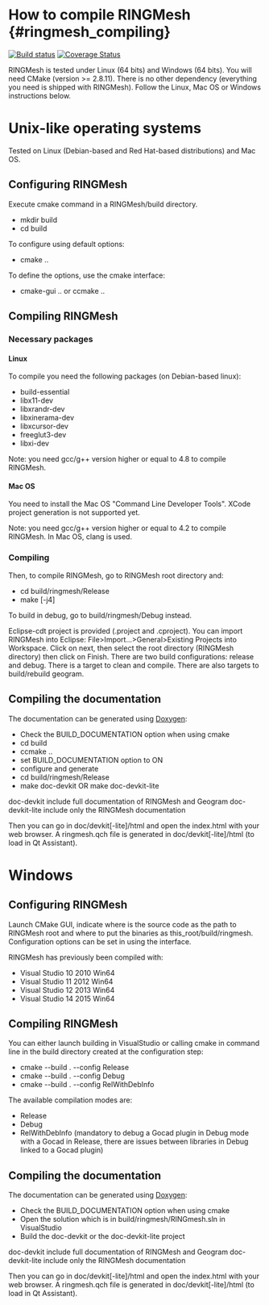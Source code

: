 How to compile RINGMesh             {#ringmesh_compiling}
=======================

[![Build status](https://ci.appveyor.com/api/projects/status/d2hkhxnlb4ke6gy0/branch/default?svg=true)](https://ci.appveyor.com/project/ArnaudBotella/ringmesh/branch/default)
[![Coverage Status](https://coveralls.io/repos/bitbucket/ring_team/ringmeshcoverage/badge.svg?branch=default)](https://coveralls.io/bitbucket/ring_team/ringmeshcoverage?branch=default)

RINGMesh is tested under Linux (64 bits) and Windows (64 bits).
You will need CMake (version >= 2.8.11). There is no other dependency (everything
you need is shipped with RINGMesh). Follow the Linux, Mac OS or Windows instructions below.

Unix-like operating systems
===========================

Tested on Linux (Debian-based and Red Hat-based distributions) and Mac OS.

Configuring RINGMesh
--------------------

Execute cmake command in a RINGMesh/build directory.

* mkdir build
* cd build

To configure using default options:

* cmake ..

To define the options, use the cmake interface:

* cmake-gui .. or ccmake ..


Compiling RINGMesh
------------------

### Necessary packages
#### Linux
To compile you need the following packages (on Debian-based linux):
* build-essential
* libx11-dev
* libxrandr-dev
* libxinerama-dev
* libxcursor-dev
* freeglut3-dev
* libxi-dev

Note: you need gcc/g++ version higher or equal to 4.8 to compile RINGMesh.

#### Mac OS
You need to install the Mac OS "Command Line Developer Tools".
XCode project generation is not supported yet.

Note: you need gcc/g++ version higher or equal to 4.2 to compile RINGMesh.
In Mac OS, clang is used.

### Compiling

Then, to compile RINGMesh, go to RINGMesh root directory and:

* cd build/ringmesh/Release
* make [-j4]

To build in debug, go to build/ringmesh/Debug instead.

Eclipse-cdt project is provided (.project and .cproject). You can import RINGMesh into
Eclipse: File>Import...>General>Existing Projects into Workspace. Click on next, then
select the root directory (RINGMesh directory) then click on Finish. There are two
build configurations: release and debug. There is a target to clean and compile. There are
also targets to build/rebuild geogram.

Compiling the documentation
---------------------------

The documentation can be generated using [Doxygen](http://www.stack.nl/~dimitri/doxygen/):

* Check the BUILD_DOCUMENTATION option when using cmake
 * cd build
 * ccmake ..
 * set BUILD_DOCUMENTATION option to ON
 * configure and generate
* cd build/ringmesh/Release
* make doc-devkit OR make doc-devkit-lite

doc-devkit include full documentation of RINGMesh and Geogram
doc-devkit-lite include only the RINGMesh documentation

Then you can go in doc/devkit[-lite]/html and open the index.html with your web browser.
A ringmesh.qch file is generated in doc/devkit[-lite]/html (to load in Qt Assistant).

Windows
=======

Configuring RINGMesh
--------------------

Launch CMake GUI, indicate where is the source code as the path to RINGMesh root and 
where to put the binaries as this_root/build/ringmesh.
Configuration options can be set in using the interface.

RINGMesh has previously been compiled with:

* Visual Studio 10 2010 Win64
* Visual Studio 11 2012 Win64
* Visual Studio 12 2013 Win64
* Visual Studio 14 2015 Win64

Compiling RINGMesh
------------------

You can either launch building in VisualStudio or calling cmake in command line
in the build directory created at the configuration step:

* cmake --build . --config Release
* cmake --build . --config Debug
* cmake --build . --config RelWithDebInfo

The available compilation modes are:

* Release
* Debug
* RelWithDebInfo (mandatory to debug a Gocad plugin in Debug mode with a Gocad
  in Release, there are issues between libraries in Debug linked to a Gocad plugin)

Compiling the documentation
---------------------------

The documentation can be generated using [Doxygen](http://www.stack.nl/~dimitri/doxygen/):

* Check the BUILD_DOCUMENTATION option when using cmake
* Open the solution which is in build/ringmesh/RINGmesh.sln in VisualStudio
* Build the doc-devkit or the doc-devkit-lite project

doc-devkit include full documentation of RINGMesh and Geogram
doc-devkit-lite include only the RINGMesh documentation

Then you can go in doc/devkit[-lite]/html and open the index.html with your web browser.
A ringmesh.qch file is generated in doc/devkit[-lite]/html (to load in Qt Assistant).
